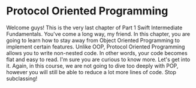 # Protocol Oriented Programming
Welcome guys! This is the very last chapter of Part 1 Swift Intermediate Fundamentals. You've come a long way, my friend.  In this chapter, you are going to learn how to stay away from Object Oriented Programming to implement certain features. Unlike OOP, Protocol Oriented Programming allows you to write non-nested code. In other words, your code becomes flat and easy to read. I'm sure you are curious to know more. Let's get into it. Again, in this course, we are not going to dive too deeply with POP, however you will still be able to reduce a lot more lines of code. Stop subclassing!
